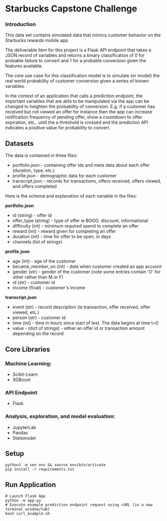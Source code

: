 # Starbucks Capstone Challenge

### Introduction

This data set contains simulated data that mimics customer behavior on the Starbucks rewards mobile app.

The deliverable item for this project is a Flask API endpoint that takes a JSON record of variables and returns a binary
classification of 0 for probable failure to convert and 1 for a probable conversion given the features available. 

The core use case for this classification model is to simulate (or model) the real world probability of customer conversion
given a series of known variables.

In the context of an application that calls a prediction endpoint, the important variables that are able to be manipulated 
via the app can be changed to heighten the probability of conversion. E.g. if a customer has received but not viewed an offer
for instance then the app can increase notification frequency of pending offer, show a countdown to offer expiration, etc.. until
the a threshold is crossed and the prediction API indicates a positive value for probability to convert.

## Datasets

The data is contained in three files:

* portfolio.json - containing offer ids and meta data about each offer (duration, type, etc.)
* profile.json - demographic data for each customer
* transcript.json - records for transactions, offers received, offers viewed, and offers completed

Here is the schema and explanation of each variable in the files:

**portfolio.json**
* id (string) - offer id
* offer_type (string) - type of offer ie BOGO, discount, informational
* difficulty (int) - minimum required spend to complete an offer
* reward (int) - reward given for completing an offer
* duration (int) - time for offer to be open, in days
* channels (list of strings)

**profile.json**
* age (int) - age of the customer 
* became_member_on (int) - date when customer created an app account
* gender (str) - gender of the customer (note some entries contain 'O' for other rather than M or F)
* id (str) - customer id
* income (float) - customer's income

**transcript.json**
* event (str) - record description (ie transaction, offer received, offer viewed, etc.)
* person (str) - customer id
* time (int) - time in hours since start of test. The data begins at time t=0
* value - (dict of strings) - either an offer id or transaction amount depending on the record

## Core Libraries
### Machine Learning:
* Scikit-Learn 
* XGBoost

### API Endpoint
* Flask

### Analysis, exploration, and model evaluation:
* JupyterLab
* Pandas
* Statsmodel
 

## Setup
    python3 -m ven env && source env/bin/activate
    pip install -r requirements.txt

## Run Application 
    # Launch Flask App
    python -m app.py
    # Execute example prediction endpoint request using cURL (in a new terminal window/tab)
    bash curl_example.sh
    
